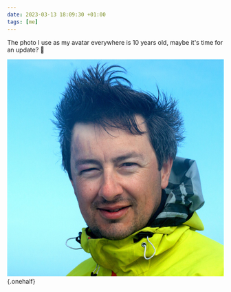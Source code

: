 ```yaml
---
date: 2023-03-13 18:09:30 +01:00
tags: [me]
---
```


The photo I use as my avatar everywhere is 10 years old, maybe it's time for an update? 🤔

![Portrait photo of Nicolas Hoizey, with hair lifted by the wind and a flashy light green coat](nicolas-hoizey-portrait-2013-bretagne.jpg){.onehalf}

